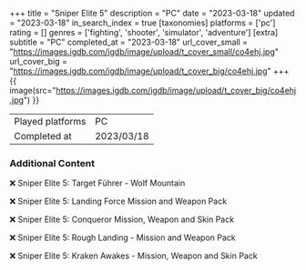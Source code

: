 +++
title = "Sniper Elite 5"
description = "PC"
date = "2023-03-18"
updated = "2023-03-18"
in_search_index = true
[taxonomies]
platforms = ['pc']
rating = []
genres = ['fighting', 'shooter', 'simulator', 'adventure']
[extra]
subtitle = "PC"
completed_at = "2023-03-18"
url_cover_small = "https://images.igdb.com/igdb/image/upload/t_cover_small/co4ehj.jpg"
url_cover_big = "https://images.igdb.com/igdb/image/upload/t_cover_big/co4ehj.jpg"
+++
{{ image(src="https://images.igdb.com/igdb/image/upload/t_cover_big/co4ehj.jpg") }}

|              |            |
| ------------ | ---------- |
| Played platforms    | PC |
| Completed at | 2023/03/18 |



### Additional Content


❌ Sniper Elite 5: Target Führer - Wolf Mountain

❌ Sniper Elite 5: Landing Force Mission and Weapon Pack

❌ Sniper Elite 5: Conqueror Mission, Weapon and Skin Pack

❌ Sniper Elite 5: Rough Landing - Mission and Weapon Pack

❌ Sniper Elite 5: Kraken Awakes - Mission, Weapon and Skin Pack
